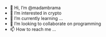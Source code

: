 - 👋 Hi, I’m @madambrama
- 👀 I’m interested in crypto
- 🌱 I’m currently learning ...
- 💞️ I’m looking to collaborate on programming
- 📫 How to reach me ...

<!---
madambrama/madambrama is a ✨ special ✨ repository because its `README.md` (this file) appears on your GitHub profile.
You can click the Preview link to take a look at your changes.
--->
